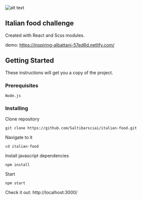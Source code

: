 ![alt text](https://d3n8a8pro7vhmx.cloudfront.net/veganaustralia/pages/4764/meta_images/original/pasta_with_simple_tomato_sauce.jpg?1485001016)


## Italian food challenge

Created with React and Scss modules.

demo: https://inspiring-albattani-57ed6d.netlify.com/

## Getting Started

These instructions will get you a copy of the project.

### Prerequisites



```
Node.js
```

### Installing

Clone repository

```
git clone https://github.com/Saltibarsciai/italian-food.git
```

Navigate to it

```
cd italian-food
```

Install javascript dependencies

```
npm install
```

Start

```
npm start
```

Check it out: http://localhost:3000/
